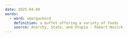 ```yaml
---
date: 2025-04-09
words:
  - word: smorgasbord
    definition: a buffet offering a variety of foods
    source: Anarchy, State, and Utopia - Robert Nozick
---
```

